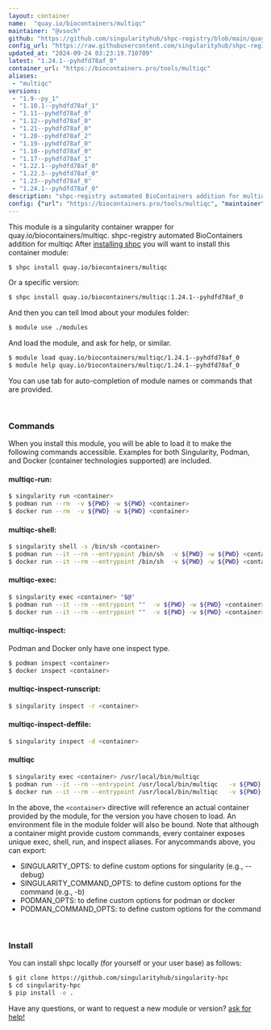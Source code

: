 ```yaml
---
layout: container
name:  "quay.io/biocontainers/multiqc"
maintainer: "@vsoch"
github: "https://github.com/singularityhub/shpc-registry/blob/main/quay.io/biocontainers/multiqc/container.yaml"
config_url: "https://raw.githubusercontent.com/singularityhub/shpc-registry/main/quay.io/biocontainers/multiqc/container.yaml"
updated_at: "2024-09-24 03:23:19.710709"
latest: "1.24.1--pyhdfd78af_0"
container_url: "https://biocontainers.pro/tools/multiqc"
aliases:
 - "multiqc"
versions:
 - "1.9--py_1"
 - "1.10.1--pyhdfd78af_1"
 - "1.11--pyhdfd78af_0"
 - "1.12--pyhdfd78af_0"
 - "1.21--pyhdfd78af_0"
 - "1.20--pyhdfd78af_2"
 - "1.19--pyhdfd78af_0"
 - "1.18--pyhdfd78af_0"
 - "1.17--pyhdfd78af_1"
 - "1.22.1--pyhdfd78af_0"
 - "1.22.3--pyhdfd78af_0"
 - "1.23--pyhdfd78af_0"
 - "1.24.1--pyhdfd78af_0"
description: "shpc-registry automated BioContainers addition for multiqc"
config: {"url": "https://biocontainers.pro/tools/multiqc", "maintainer": "@vsoch", "description": "shpc-registry automated BioContainers addition for multiqc", "latest": {"1.24.1--pyhdfd78af_0": "sha256:0e80f2cbbfece8a52c7ad645a751b1d34465a4053904c5130b3a7a81ac5e02f6"}, "tags": {"1.9--py_1": "sha256:67cc651cb350b1ee2fc0929bd6bcd5189ec8c17f09566a3cd54cde7479e48a09", "1.10.1--pyhdfd78af_1": "sha256:c64ea8fcaf49dfc4b0594bc7349e6d1a662eb4484f5aac3252f4eea86cad164c", "1.11--pyhdfd78af_0": "sha256:88df23fac5b9eecda9943d922f81b68e30188eb4dd7cbfe9554e952ff5a3b0ee", "1.12--pyhdfd78af_0": "sha256:82dae6463e1b19fafb6022401186300b66decf5ce319a725271700fe4e32e12a", "1.21--pyhdfd78af_0": "sha256:ecafca93ba3346775b773bbfd6ff920ecfc259f554777576c15d3139c678311b", "1.20--pyhdfd78af_2": "sha256:e32ae95da678783635b36be6f0a93c1e45b6af8b6b650019a930b87733d87bdb", "1.19--pyhdfd78af_0": "sha256:6487aad25c1d232abb98e7b23236606205ce39882a3de22b20e6d12b3d3e69af", "1.18--pyhdfd78af_0": "sha256:91e7d3e4673d8c617ce3c41123949daf63f84e84d48aed22157abd1be0f2e925", "1.17--pyhdfd78af_1": "sha256:fb7d6625fb5adaed43ced8bd051a875038714180bcfcd7c8e467204f72882de9", "1.22.1--pyhdfd78af_0": "sha256:0d41f422dfdd35636c02b8efb4162cb44a9652a6dbdd65f81219b88386b31c93", "1.22.3--pyhdfd78af_0": "sha256:691899b5899eb7777b5e689029c8f9fc3a2838378cbda01fe41ff0198af0cc7d", "1.23--pyhdfd78af_0": "sha256:3c4f30008244f191ed5268703ad5318a2e6aa697e3e8480fe98492da40a50340", "1.24.1--pyhdfd78af_0": "sha256:0e80f2cbbfece8a52c7ad645a751b1d34465a4053904c5130b3a7a81ac5e02f6"}, "docker": "quay.io/biocontainers/multiqc", "aliases": {"multiqc": "/usr/local/bin/multiqc"}}
---
```


This module is a singularity container wrapper for quay.io/biocontainers/multiqc.
shpc-registry automated BioContainers addition for multiqc
After [installing shpc](#install) you will want to install this container module:


```bash
$ shpc install quay.io/biocontainers/multiqc
```

Or a specific version:

```bash
$ shpc install quay.io/biocontainers/multiqc:1.24.1--pyhdfd78af_0
```

And then you can tell lmod about your modules folder:

```bash
$ module use ./modules
```

And load the module, and ask for help, or similar.

```bash
$ module load quay.io/biocontainers/multiqc/1.24.1--pyhdfd78af_0
$ module help quay.io/biocontainers/multiqc/1.24.1--pyhdfd78af_0
```

You can use tab for auto-completion of module names or commands that are provided.

<br>

### Commands

When you install this module, you will be able to load it to make the following commands accessible.
Examples for both Singularity, Podman, and Docker (container technologies supported) are included.

#### multiqc-run:

```bash
$ singularity run <container>
$ podman run --rm  -v ${PWD} -w ${PWD} <container>
$ docker run --rm  -v ${PWD} -w ${PWD} <container>
```

#### multiqc-shell:

```bash
$ singularity shell -s /bin/sh <container>
$ podman run --it --rm --entrypoint /bin/sh  -v ${PWD} -w ${PWD} <container>
$ docker run --it --rm --entrypoint /bin/sh  -v ${PWD} -w ${PWD} <container>
```

#### multiqc-exec:

```bash
$ singularity exec <container> "$@"
$ podman run --it --rm --entrypoint ""  -v ${PWD} -w ${PWD} <container> "$@"
$ docker run --it --rm --entrypoint ""  -v ${PWD} -w ${PWD} <container> "$@"
```

#### multiqc-inspect:

Podman and Docker only have one inspect type.

```bash
$ podman inspect <container>
$ docker inspect <container>
```

#### multiqc-inspect-runscript:

```bash
$ singularity inspect -r <container>
```

#### multiqc-inspect-deffile:

```bash
$ singularity inspect -d <container>
```


#### multiqc

```bash
$ singularity exec <container> /usr/local/bin/multiqc
$ podman run --it --rm --entrypoint /usr/local/bin/multiqc   -v ${PWD} -w ${PWD} <container> -c " $@"
$ docker run --it --rm --entrypoint /usr/local/bin/multiqc   -v ${PWD} -w ${PWD} <container> -c " $@"
```



In the above, the `<container>` directive will reference an actual container provided
by the module, for the version you have chosen to load. An environment file in the
module folder will also be bound. Note that although a container
might provide custom commands, every container exposes unique exec, shell, run, and
inspect aliases. For anycommands above, you can export:

 - SINGULARITY_OPTS: to define custom options for singularity (e.g., --debug)
 - SINGULARITY_COMMAND_OPTS: to define custom options for the command (e.g., -b)
 - PODMAN_OPTS: to define custom options for podman or docker
 - PODMAN_COMMAND_OPTS: to define custom options for the command

<br>

### Install

You can install shpc locally (for yourself or your user base) as follows:

```bash
$ git clone https://github.com/singularityhub/singularity-hpc
$ cd singularity-hpc
$ pip install -e .
```

Have any questions, or want to request a new module or version? [ask for help!](https://github.com/singularityhub/singularity-hpc/issues)